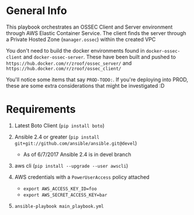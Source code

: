 # General Info

This playbook orchestrates an OSSEC Client and Server environment through AWS Elastic Container Service.
The client finds the server through a Private Hosted Zone (`manager.ossec`) within the created VPC

You don't need to build the docker environments found in `docker-ossec-client` and `docker-ossec-server`.
These have been built and pushed to `https://hub.docker.com/r/zroof/ossec_server/` and `https://hub.docker.com/r/zroof/ossec_client/`

You'll notice some items that say `PROD-TODO:`.  If you're deploying into PROD, these are some extra considerations that might be investigated :D

# Requirements
1) Latest Boto Client (`pip install boto`)
2) Ansible 2.4 or greater (`pip install git+git://github.com/ansible/ansible.git@devel`)

   * As of 6/7/2017 Ansible 2.4 is in devel branch
3) aws cli (`pip install --upgrade --user awscli`)

4) AWS credentials with a `PowerUserAccess` policy attached

   * `export AWS_ACCESS_KEY_ID=foo`
   * `export AWS_SECRET_ACCESS_KEY=bar`

5) `ansible-playbook main_playbook.yml`

